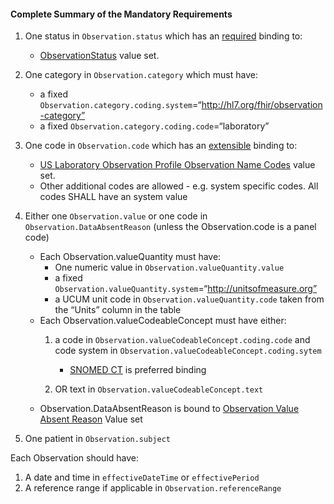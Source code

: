 #### Complete Summary of the Mandatory Requirements

1.  One status in `Observation.status` which has an [required](http://hl7-fhir.github.io/terminologies.html#required) binding to:
    -    [ObservationStatus] value set.
1.  One category in `Observation.category` which must have:
    -   a fixed `Observation.category.coding.system`=“http://hl7.org/fhir/observation-category”
    -   a fixed `Observation.category.coding.code`=“laboratory”
1.  One code in `Observation.code` which has an [extensible](http://hl7-fhir.github.io/terminologies.html#extensible) binding to:
    -  [US Laboratory Observation Profile Observation Name Codes] value set. 
    -   Other additional codes are allowed - e.g. system specific codes. All codes SHALL have an system value
1.  Either one `Observation.value` or one code in `Observation.DataAbsentReason` (unless the Observation.code is a panel code)
    -   Each Observation.valueQuantity must have:
        -   One numeric value in `Observation.valueQuantity.value`
        -   a fixed `Observation.valueQuantity.system`=“http://unitsofmeasure.org”
        -   a UCUM unit code in `Observation.valueQuantity.code` taken from the “Units” column in the table
    -   Each Observation.valueCodeableConcept must have either:
        1.  a code in `Observation.valueCodeableConcept.coding.code` and code system in `Observation.valueCodeableConcept.coding.sytem`
            -   [SNOMED CT] is preferred binding

        1.  OR text in `Observation.valueCodeableConcept.text`
    -   Observation.DataAbsentReason is bound to [Observation Value Absent Reason] Value set

1.  One patient in `Observation.subject`

Each Observation should have:

1.  A date and time in `effectiveDateTime` or `effectivePeriod`
1.  A reference range if applicable in `Observation.referenceRange`

  [SNOMED CT]: http://snomed.info/sct
  [Observation Value Absent Reason]: http://hl7-fhir.github.io/valueset-observation-valueabsentreason.html
  [UCUM]: http://unitsofmeasure.org
  [LOINC]: http://loinc.org
  [US Laboratory Observation Profile Observation Name Codes]:/uslab-obs-codes.html
  [ObservationStatus]: http://hl7-fhir.github.io/valueset-observation-status.html
